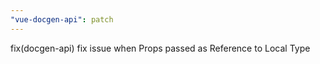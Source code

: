 ```yaml
---
"vue-docgen-api": patch
---
```


fix(docgen-api)  fix issue when Props passed as Reference to Local Type 
